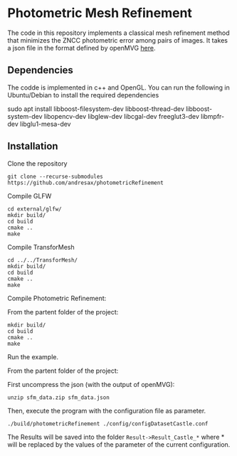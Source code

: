 # Photometric Mesh Refinement

The code in this repository implements a classical mesh refinement method that minimizes the ZNCC photometric error among pairs of images.
It takes a json file in the format defined by openMVG [here](https://openmvg.readthedocs.io/en/latest/software/SfM/SfM_OutputFormat/).


## Dependencies

The codde is implemented in c++ and OpenGL. You can run the following in Ubuntu/Debian to install the required dependencies

sudo apt install libboost-filesystem-dev libboost-thread-dev libboost-system-dev libopencv-dev libglew-dev libcgal-dev freeglut3-dev libmpfr-dev libglu1-mesa-dev

## Installation

Clone the repository

```
git clone --recurse-submodules https://github.com/andresax/photometricRefinement
```


Compile GLFW
```
cd external/glfw/
mkdir build/
cd build
cmake ..
make
```

Compile TransforMesh

```
cd ../../TransforMesh/
mkdir build/
cd build
cmake ..
make
```

Compile Photometric Refinement:

From the partent folder of the project:

```
mkdir build/
cd build
cmake ..
make
```


Run the example.

From the partent folder of the project:

First uncompress the json (with the output of openMVG):

```
unzip sfm_data.zip sfm_data.json
```

Then, execute the program with the configuration file as parameter.

```
./build/photometricRefinement ./config/configDatasetCastle.conf
```

The Results will be saved into the folder ```Result->Result_Castle_*``` where * will be replaced by the values of the parameter of the current configuration.